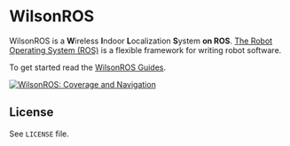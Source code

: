 # WilsonROS

WilsonROS is a **W**ireless **I**ndoor **L**ocalization **S**ystem **on ROS**. [The Robot Operating System (ROS)](http://www.ros.org/) is a flexible framework for writing robot software.

To get started read the [WilsonROS Guides](https://github.com/WilsonROS/wilson_ros/wiki). 

[![WilsonROS: Coverage and Navigation](https://img.youtube.com/vi/N_qBwbj5zZY/0.jpg)](https://www.youtube.com/watch?v=N_qBwbj5zZY)

## License

See `LICENSE` file.
